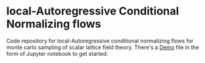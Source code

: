 # local-Autoregressive Conditional Normalizing flows

Code repository for local-Autoregressive conditional normalizing flows for monte carlo sampling of scalar lattice field theory.
There's a [Demo](torch/demo.ipynb) file in the form of Jupyter notebook to get started.
